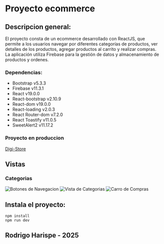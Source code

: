 # Proyecto ecommerce

## Descripcion general:

El proyecto consta de un ecommerce desarrollado con ReactJS, que permite a los usuarios navegar por diferentes categorías de productos, ver detalles de los productos, agregar productos al carrito y realizar compras. La aplicación utiliza Firebase para la gestión de datos y almacenamiento de productos y ordenes.


### Dependencias:
- Bootstrap v5.3.3
- Firebase v11.3.1
- React v19.0.0
- React-bootstrap v2.10.9
- React-dom v19.0.0
- React-loading v2.0.3
- React Router-dom v7.2.0
- React Toastify v11.0.5
- SweetAlert2 v11.17.2

### Proyecto en produccion

[Digi-Store](https://digi-store-fofqixesl-rodrigo92hws-projects.vercel.app/)

## Vistas

### Categorias
![Botones de Navegacion](https://i.imgur.com/QXIkqQp.png)
![Vista de Categorias](https://i.imgur.com/rmi5D1Q.png)
![Carro de Compras](https://i.imgur.com/MdpvZGF.png)


## Instala el proyecto:

```
npm install
npm run dev
```

## Rodrigo Harispe - 2025
